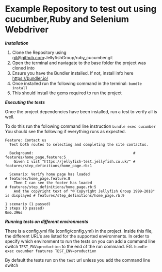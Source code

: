 # Example Repository to test out using cucumber,Ruby and Selenium Webdriver

***Installation***
1. Clone the Repository using git@github.com:JellyfishGroup/ruby_cucumber.git
2. Open the terminal and naviagate to the base folder the project was cloned into
3. Ensure you have the Bundler installed.  If not, install info here  <https://bundler.io/>
4. Once installed run the following command in the terminal: `bundle install`
5. This should install the gems required to run the project

***Executing the tests***

Once the project dependencies have been installed, run a test to verify all is well.

To do this run the following command line instruction `bundle exec cucumber`
You should see the following if everything runs as expected.

```
Feature: Contact us
  Test both routes to selecting and completing the site contactus.

  Background:                                              # features/home_page.feature:5
    Given I vist "https://jellyfish-test.jellyfish.co.uk/" # features/step_definitions/home_page.rb:1

  Scenario: Verify home page has loaded                                            # features/home_page.feature:8
    Then I can see the footer has loaded                                           # features/step_definitions/home_page.rb:5
    And the copyright text of "© Copyright Jellyfish Group 1999-2018" is displayed # features/step_definitions/home_page.rb:9

1 scenario (1 passed)
3 steps (3 passed)
0m6.396s
```

***Running tests on different environments***

There is a config.yml file (config/config.yml) in the project.  Inside this file, the different URL's are listed for the supported environments.  In order to specify which environment to run the tests on you can add a command line switch
`TEST_ENV=production` to the end of the run command.  EG.
`bundle exec cucumber features TEST_ENV=production`

By default the tests run on the `test` url unless you add the command line switch
